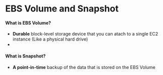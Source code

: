 # EBS Volume and Snapshot

#### What is EBS Volume?
  - **Durable** block-level storage device that you can atach to a single EC2 instance (Like a physical hard drive)
  - 

#### What is Snapshot?
  - **A point-in-time** backup of the data that is stored on the EBS Volume
  
